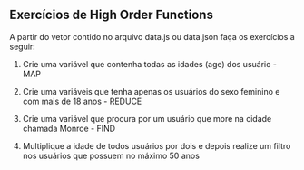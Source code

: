 ## Exercícios de High Order Functions

 A partir do vetor contido no arquivo data.js ou data.json faça os exercícios a seguir:

1. Crie uma variável que contenha todas as idades (age) dos usuário - MAP

2. Crie uma variáveis que tenha apenas os usuários do sexo feminino e com mais de 18 anos - REDUCE

3. Crie uma variável que procura por um usuário que more na cidade chamada Monroe - FIND

4. Multiplique a idade de todos usuários por dois e depois realize um filtro nos usuários que possuem no máximo 50 anos
